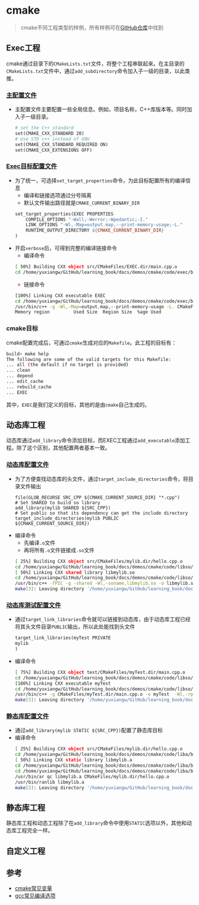 # cmake

> cmake不同工程类型的样例，所有样例可在[GitHub仓库](https://github.com/LittleBee1024/learning_book/tree/main/docs/demos/cmake/code)中找到

## Exec工程
cmake通过目录下的`CMakeLists.txt`文件，将整个工程串联起来。在主目录的`CMakeLists.txt`文件中，通过`add_subdirectory`命令加入子一级的目录，以此类推。

### [主配置文件](./code/exec/CMakeLists.txt)
* 主配置文件主要配置一些全局信息。例如，项目名称，C++库版本等。同时加入子一级目录。
    ```makefile
    # set the C++ standard
    set(CMAKE_CXX_STANDARD 20)
    # Use STD c++ instead of GNU
    set(CMAKE_CXX_STANDARD_REQUIRED ON)
    set(CMAKE_CXX_EXTENSIONS OFF)
    ```
### [Exec目标配置文件](./code/exec/src/CMakeLists.txt)
* 为了统一，可选择`set_target_properties`命令，为此目标配置所有的编译信息
    * 编译和链接选项通过分号隔离
    * 默认文件输出路径就是`CMAKE_CURRENT_BINARY_DIR`
    ```makefile
    set_target_properties(EXEC PROPERTIES
        COMPILE_OPTIONS "-Wall;-Werror;-Wpedantic;-I."
        LINK_OPTIONS "-Wl,-Map=output.map,--print-memory-usage;-L."
        RUNTIME_OUTPUT_DIRECTORY ${CMAKE_CURRENT_BINARY_DIR}
    )
    ```
* 开启`verbose`后，可得到完整的编译链接命令
    * 编译命令
    ```bash
    [ 50%] Building CXX object src/CMakeFiles/EXEC.dir/main.cpp.o
    cd /home/yuxiangw/GitHub/learning_book/docs/demos/cmake/code/exec/build/src && /usr/bin/c++   -g -Wall -Werror -Wpedantic -I. -std=c++20 -MD -MT src/CMakeFiles/EXEC.dir/main.cpp.o -MF CMakeFiles/EXEC.dir/main.cpp.o.d -o CMakeFiles/EXEC.dir/main.cpp.o -c /home/yuxiangw/GitHub/learning_book/docs/demos/cmake/code/exec/src/main.cpp
    ```
    * 链接命令
    ```bash
    [100%] Linking CXX executable EXEC
    cd /home/yuxiangw/GitHub/learning_book/docs/demos/cmake/code/exec/build/src && /usr/bin/cmake -E cmake_link_script CMakeFiles/EXEC.dir/link.txt --verbose=1
    /usr/bin/c++ -g -Wl,-Map=output.map,--print-memory-usage -L. CMakeFiles/EXEC.dir/main.cpp.o -o EXEC 
    Memory region         Used Size  Region Size  %age Used
    ```

### cmake目标
cmake配置完成后，可通过`cmake`生成对应的`Makefile`。此工程的目标有：
```bash
build> make help
The following are some of the valid targets for this Makefile:
... all (the default if no target is provided)
... clean
... depend
... edit_cache
... rebuild_cache
... EXEC
```
其中，`EXEC`是我们定义的目标，其他的是由`cmake`自己生成的。

## 动态库工程
动态库通过`add_library`命令添加目标，而EXEC工程通过`add_executable`添加工程。除了这个区别，其他配置两者基本一致。

### [动态库配置文件](./code/libso/src/CMakeLists.txt)
* 为了方便查找动态库的头文件，通过`target_include_directories`命令，将目录文件输出
    ```
    file(GLOB_RECURSE SRC_CPP ${CMAKE_CURRENT_SOURCE_DIR} "*.cpp")
    # Set SHARED to build so library
    add_library(mylib SHARED ${SRC_CPP})
    # Set public so that its dependency can get the include directory
    target_include_directories(mylib PUBLIC ${CMAKE_CURRENT_SOURCE_DIR})
    ```
* 编译命令
    * 先编译`.o`文件
    * 再将所有`.o`文件链接成`.so`文件
    ```bash
    [ 25%] Building CXX object src/CMakeFiles/mylib.dir/hello.cpp.o
    cd /home/yuxiangw/GitHub/learning_book/docs/demos/cmake/code/libso/build/src && /usr/bin/c++ -Dmylib_EXPORTS -I/home/yuxiangw/GitHub/learning_book/docs/demos/cmake/code/libso/src -g -fPIC -std=c++20 -MD -MT src/CMakeFiles/mylib.dir/hello.cpp.o -MF CMakeFiles/mylib.dir/hello.cpp.o.d -o CMakeFiles/mylib.dir/hello.cpp.o -c /home/yuxiangw/GitHub/learning_book/docs/demos/cmake/code/libso/src/hello.cpp
    [ 50%] Linking CXX shared library libmylib.so
    cd /home/yuxiangw/GitHub/learning_book/docs/demos/cmake/code/libso/build/src && /usr/bin/cmake -E cmake_link_script CMakeFiles/mylib.dir/link.txt --verbose=1
    /usr/bin/c++ -fPIC -g -shared -Wl,-soname,libmylib.so -o libmylib.so CMakeFiles/mylib.dir/hello.cpp.o 
    make[3]: Leaving directory '/home/yuxiangw/GitHub/learning_book/docs/demos/cmake/code/libso/build'
    ```

### [动态库测试配置文件](./code/libso/test/CMakeLists.txt)
* 通过`target_link_libraries`命令就可以链接到动态库，由于动态库工程已经将其头文件目录`PUBLIC`输出，所以此处能找到头文件
    ```makefile
    target_link_libraries(myTest PRIVATE
    mylib
    )
    ```
* 编译命令
    ```bash
    [ 75%] Building CXX object test/CMakeFiles/myTest.dir/main.cpp.o
    cd /home/yuxiangw/GitHub/learning_book/docs/demos/cmake/code/libso/build/test && /usr/bin/c++  -I/home/yuxiangw/GitHub/learning_book/docs/demos/cmake/code/libso/src -g -std=c++20 -MD -MT test/CMakeFiles/myTest.dir/main.cpp.o -MF CMakeFiles/myTest.dir/main.cpp.o.d -o CMakeFiles/myTest.dir/main.cpp.o -c /home/yuxiangw/GitHub/learning_book/docs/demos/cmake/code/libso/test/main.cpp
    [100%] Linking CXX executable myTest
    cd /home/yuxiangw/GitHub/learning_book/docs/demos/cmake/code/libso/build/test && /usr/bin/cmake -E cmake_link_script CMakeFiles/myTest.dir/link.txt --verbose=1
    /usr/bin/c++ -g CMakeFiles/myTest.dir/main.cpp.o -o myTest  -Wl,-rpath,/home/yuxiangw/GitHub/learning_book/docs/demos/cmake/code/libso/build/src ../src/libmylib.so 
    make[3]: Leaving directory '/home/yuxiangw/GitHub/learning_book/docs/demos/cmake/code/libso/build'
    ```

### [静态库配置文件](./code/liba/src/CMakeLists.txt)
* 通过`add_library(mylib STATIC ${SRC_CPP})`配置了静态库目标
* 编译命令
    ```bash
    [ 25%] Building CXX object src/CMakeFiles/mylib.dir/hello.cpp.o
    cd /home/yuxiangw/GitHub/learning_book/docs/demos/cmake/code/liba/build/src && /usr/bin/c++  -I/home/yuxiangw/GitHub/learning_book/docs/demos/cmake/code/liba/src -g -std=c++20 -MD -MT src/CMakeFiles/mylib.dir/hello.cpp.o -MF CMakeFiles/mylib.dir/hello.cpp.o.d -o CMakeFiles/mylib.dir/hello.cpp.o -c /home/yuxiangw/GitHub/learning_book/docs/demos/cmake/code/liba/src/hello.cpp
    [ 50%] Linking CXX static library libmylib.a
    cd /home/yuxiangw/GitHub/learning_book/docs/demos/cmake/code/liba/build/src && /usr/bin/cmake -P CMakeFiles/mylib.dir/cmake_clean_target.cmake
    cd /home/yuxiangw/GitHub/learning_book/docs/demos/cmake/code/liba/build/src && /usr/bin/cmake -E cmake_link_script CMakeFiles/mylib.dir/link.txt --verbose=1
    /usr/bin/ar qc libmylib.a CMakeFiles/mylib.dir/hello.cpp.o
    /usr/bin/ranlib libmylib.a
    make[3]: Leaving directory '/home/yuxiangw/GitHub/learning_book/docs/demos/cmake/code/liba/build'
    ```


## 静态库工程
静态库工程和动态工程除了在`add_library`命令中使用`STATIC`选项以外，其他和动态库工程完全一样。


## 自定义工程

## 参考
* [cmake常见变量](https://gitlab.kitware.com/cmake/community/-/wikis/doc/cmake/Useful-Variables)
* [gcc常见编译选项](https://caiorss.github.io/C-Cpp-Notes/compiler-flags-options.html)